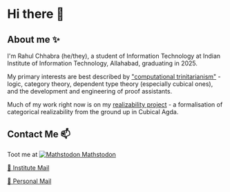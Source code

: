 # Hi there 👋

<!--
**rahulc29/rahulc29** is a ✨ _special_ ✨ repository because its `README.md` (this file) appears on your GitHub profile.

Here are some ideas to get you started:

- 🔭 I’m currently working on ...
- 🌱 I’m currently learning ...
- 👯 I’m looking to collaborate on ...
- 🤔 I’m looking for help with ...
- 💬 Ask me about ...
- 📫 How to reach me: ...
- 😄 Pronouns: ...
- ⚡ Fun fact: ...
-->
## About me ✨
I'm Rahul Chhabra (he/they), a student of Information Technology at Indian Institute of Information Technology, Allahabad, graduating in 2025.

My primary interests are best described by ["computational trinitarianism"](https://existentialtype.wordpress.com/2011/03/27/the-holy-trinity/) - logic, category theory, dependent type theory (especially cubical ones), and the development and engineering of proof assistants.

Much of my work right now is on my [realizability project](https://github.com/rahulc29/realizability) - a formalisation of categorical realizability from the ground up in Cubical Agda. 

## Contact Me 📫

Toot me at [![Mathstodon](https://avatars.githubusercontent.com/u/24979032?s=20&v=4) Mathstodon](https://mathstodon.xyz/@rahulc29)

[📧 Institute Mail](iit2021096@iiita.ac.in)

[📧 Personal Mail](rahul29112002@gmail.com)

